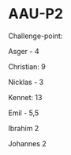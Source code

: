 # AAU-P2

Challenge-point:

Asger - 4

Christian: 9

Nicklas - 3

Kennet: 13

Emil - 5,5

Ibrahim  2

Johannes 2

